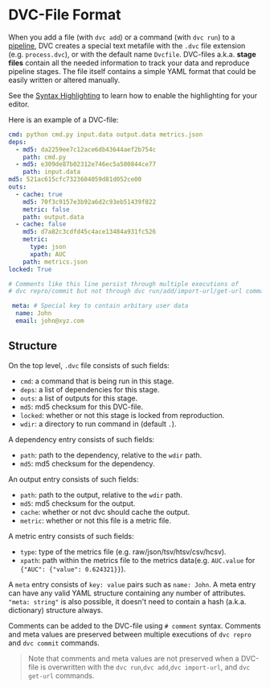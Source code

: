 # DVC-File Format

When you add a file (with `dvc add`) or a command (with `dvc run`) to a
[pipeline](/doc/get-started/pipeline), DVC creates a special text metafile with
the `.dvc` file extension (e.g. `process.dvc`), or with the default name
`Dvcfile`. DVC-files a.k.a. **stage files** contain all the needed information
to track your data and reproduce pipeline stages. The file itself contains a
simple YAML format that could be easily written or altered manually.

See the [Syntax Highlighting](/doc/user-guide/plugins) to learn how to enable
the highlighting for your editor.

Here is an example of a DVC-file:

```yaml
cmd: python cmd.py input.data output.data metrics.json
deps:
  - md5: da2259ee7c12ace6db43644aef2b754c
    path: cmd.py
  - md5: e309de87b02312e746ec5a500844ce77
    path: input.data
md5: 521ac615cfc7323604059d81d052ce00
outs:
  - cache: true
    md5: 70f3c9157e3b92a6d2c93eb51439f822
    metric: false
    path: output.data
  - cache: false
    md5: d7a82c3cdfd45c4ace13484a931fc526
    metric:
      type: json
      xpath: AUC
    path: metrics.json
locked: True

# Comments like this line persist through multiple executions of
# dvc repro/commit but not through dvc run/add/import-url/get-url commands.

 meta: # Special key to contain arbitary user data
  name: John
  email: john@xyz.com
```

## Structure

On the top level, `.dvc` file consists of such fields:

- `cmd`: a command that is being run in this stage.
- `deps`: a list of dependencies for this stage.
- `outs`: a list of outputs for this stage.
- `md5`: md5 checksum for this DVC-file.
- `locked`: whether or not this stage is locked from reproduction.
- `wdir`: a directory to run command in (default `.`).

A dependency entry consists of such fields:

- `path`: path to the dependency, relative to the `wdir` path.
- `md5`: md5 checksum for the dependency.

An output entry consists of such fields:

- `path`: path to the output, relative to the `wdir` path.
- `md5`: md5 checksum for the output.
- `cache`: whether or not dvc should cache the output.
- `metric`: whether or not this file is a metric file.

A metric entry consists of such fields:

- `type`: type of the metrics file (e.g. raw/json/tsv/htsv/csv/hcsv).
- `xpath`: path within the metrics file to the metrics data(e.g. `AUC.value` for
  `{"AUC": {"value": 0.624321}}`).

A `meta` entry consists of `key: value` pairs such as `name: John`. A meta entry
can have any valid YAML structure containing any number of attributes.
`"meta: string"` is also possible, it doesn't need to contain a hash (a.k.a.
dictionary) structure always.

Comments can be added to the DVC-file using `# comment` syntax. Comments and
meta values are preserved between multiple executions of `dvc repro` and
`dvc commit` commands.

> Note that comments and meta values are not preserved when a DVC-file is
> overwritten with the `dvc run`,`dvc add`,`dvc import-url`, and `dvc get-url`
> commands.
